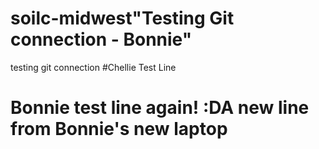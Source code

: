 # soilc-midwest"Testing Git connection - Bonnie" 
testing git connection
#Chellie Test Line
# Bonnie test line again! :DA new line from Bonnie's new laptop
